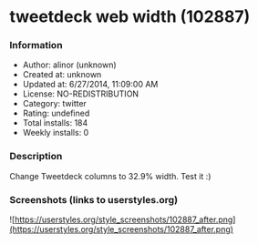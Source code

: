 # tweetdeck web width (102887)

### Information
- Author: alinor (unknown)
- Created at: unknown
- Updated at: 6/27/2014, 11:09:00 AM
- License: NO-REDISTRIBUTION
- Category: twitter
- Rating: undefined
- Total installs: 184
- Weekly installs: 0


### Description
Change Tweetdeck columns to 32.9% width. Test it :)


### Screenshots (links to userstyles.org)
![https://userstyles.org/style_screenshots/102887_after.png](https://userstyles.org/style_screenshots/102887_after.png)


